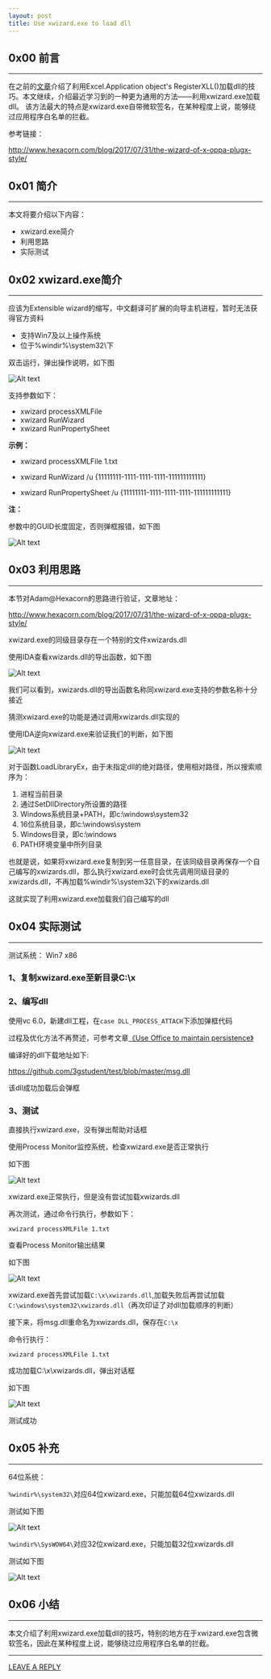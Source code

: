 ```yaml
---
layout: post
title: Use xwizard.exe to load dll
---
```



## 0x00 前言
---

在之前的[文章](https://3gstudent.github.io/Use-Excel.Application-object's-RegisterXLL()-method-to-load-dll)介绍了利用Excel.Application object's RegisterXLL()加载dll的技巧。本文继续，介绍最近学习到的一种更为通用的方法——利用xwizard.exe加载dll。
该方法最大的特点是xwizard.exe自带微软签名，在某种程度上说，能够绕过应用程序白名单的拦截。

参考链接：

http://www.hexacorn.com/blog/2017/07/31/the-wizard-of-x-oppa-plugx-style/

## 0x01 简介
---

本文将要介绍以下内容：

- xwizard.exe简介
- 利用思路
- 实际测试

## 0x02 xwizard.exe简介
---

应该为Extensible wizard的缩写，中文翻译可扩展的向导主机进程，暂时无法获得官方资料

- 支持Win7及以上操作系统
- 位于%windir%\system32\下

双击运行，弹出操作说明，如下图

![Alt text](https://raw.githubusercontent.com/3gstudent/BlogPic/master/2017-8-3/2-1.png)


支持参数如下：

- xwizard processXMLFile
- xwizard RunWizard
- xwizard RunPropertySheet

**示例：**

- xwizard processXMLFile 1.txt

- xwizard RunWizard /u {11111111-1111-1111-1111-111111111111}

- xwizard RunPropertySheet /u {11111111-1111-1111-1111-111111111111}

**注：**

参数中的GUID长度固定，否则弹框报错，如下图

![Alt text](https://raw.githubusercontent.com/3gstudent/BlogPic/master/2017-8-3/2-2.png)

## 0x03 利用思路
---

本节对Adam@Hexacorn的思路进行验证，文章地址：

http://www.hexacorn.com/blog/2017/07/31/the-wizard-of-x-oppa-plugx-style/

xwizard.exe的同级目录存在一个特别的文件xwizards.dll

使用IDA查看xwizards.dll的导出函数，如下图

![Alt text](https://raw.githubusercontent.com/3gstudent/BlogPic/master/2017-8-3/3-1.png)

我们可以看到，xwizards.dll的导出函数名称同xwizard.exe支持的参数名称十分接近

猜测xwizard.exe的功能是通过调用xwizards.dll实现的

使用IDA逆向xwizard.exe来验证我们的判断，如下图

![Alt text](https://raw.githubusercontent.com/3gstudent/BlogPic/master/2017-8-3/3-2.png)

对于函数LoadLibraryEx，由于未指定dll的绝对路径，使用相对路径，所以搜索顺序为：

1. 进程当前目录
2. 通过SetDllDirectory所设置的路径
3. Windows系统目录+PATH，即c:\windows\system32
4. 16位系统目录，即c:\windows\system
5. Windows目录，即c:\windows
6. PATH环境变量中所列目录

也就是说，如果将xwizard.exe复制到另一任意目录，在该同级目录再保存一个自己编写的xwizards.dll，那么执行xwizard.exe时会优先调用同级目录的xwizards.dll，不再加载%windir%\system32\下的xwizards.dll

这就实现了利用xwizard.exe加载我们自己编写的dll

## 0x04 实际测试
---

测试系统： Win7 x86

### 1、复制xwizard.exe至新目录C:\x

### 2、编写dll

使用vc 6.0，新建dll工程，在`case DLL_PROCESS_ATTACH`下添加弹框代码

过程及优化方法不再赘述，可参考文章[《Use Office to maintain persistence》](https://3gstudent.github.io/Use-Office-to-maintain-persistence)

编译好的dll下载地址如下:

https://github.com/3gstudent/test/blob/master/msg.dll

该dll成功加载后会弹框

### 3、测试

直接执行xwizard.exe，没有弹出帮助对话框

使用Process Monitor监控系统，检查xwizard.exe是否正常执行

如下图

![Alt text](https://raw.githubusercontent.com/3gstudent/BlogPic/master/2017-8-3/4-1.png)

xwizard.exe正常执行，但是没有尝试加载xwizards.dll

再次测试，通过命令行执行，参数如下：

`xwizard processXMLFile 1.txt`

查看Process Monitor输出结果

如下图

![Alt text](https://raw.githubusercontent.com/3gstudent/BlogPic/master/2017-8-3/4-2.png)

xwizard.exe首先尝试加载`C:\x\xwizards.dll`,加载失败后再尝试加载`C:\windows\system32\xwizards.dll`（再次印证了对dll加载顺序的判断）

接下来，将msg.dll重命名为xwizards.dll，保存在`C:\x`

命令行执行：

`xwizard processXMLFile 1.txt`

成功加载C:\x\xwizards.dll，弹出对话框

如下图

![Alt text](https://raw.githubusercontent.com/3gstudent/BlogPic/master/2017-8-3/4-3.png)

测试成功


## 0x05 补充
---

64位系统：

`%windir%\system32\`对应64位xwizard.exe，只能加载64位xwizards.dll

测试如下图

![Alt text](https://raw.githubusercontent.com/3gstudent/BlogPic/master/2017-8-3/5-1.png)

`%windir%\SysWOW64\`对应32位xwizard.exe，只能加载32位xwizards.dll

测试如下图

![Alt text](https://raw.githubusercontent.com/3gstudent/BlogPic/master/2017-8-3/5-2.png)

## 0x06 小结
---

本文介绍了利用xwizard.exe加载dll的技巧，特别的地方在于xwizard.exe包含微软签名，因此在某种程度上说，能够绕过应用程序白名单的拦截。


---


[LEAVE A REPLY](https://github.com/3gstudent/feedback/issues/new)





